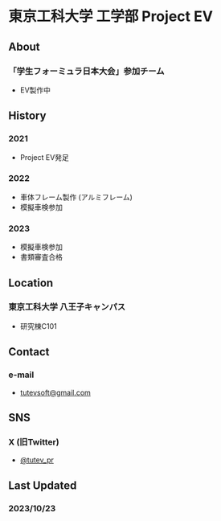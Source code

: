 # 東京工科大学 工学部 Project EV

## About
### 「学生フォーミュラ日本大会」参加チーム
- EV製作中

## History
### 2021
- Project EV発足
### 2022
- 車体フレーム製作 (アルミフレーム)
- 模擬車検参加
### 2023
- 模擬車検参加
- 書類審査合格

## Location
### 東京工科大学 八王子キャンパス
- 研究棟C101

## Contact
### e-mail
- tutevsoft@gmail.com

## SNS
### X (旧Twitter)
- [@tutev_pr](https://twitter.com/tutev_pr)

## Last Updated
### 2023/10/23
